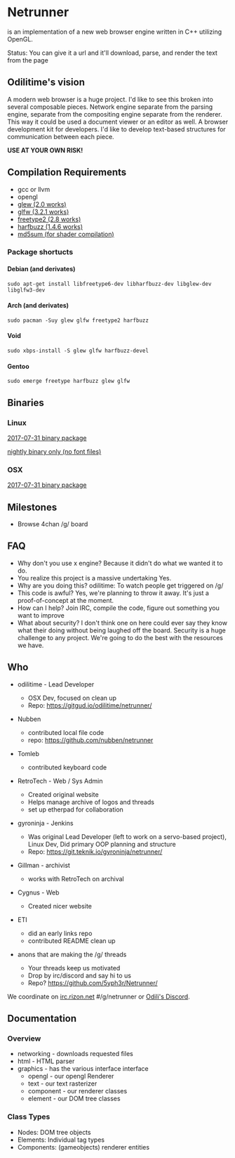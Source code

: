 # Netrunner

is an implementation of a new web browser engine written in C++ utilizing OpenGL.

Status: You can give it a url and it'll download, parse, and render the text from the page

## Odilitime's vision
A modern web browser is a huge project. I'd like to see this broken into several composable pieces.
Network engine separate from the parsing engine, separate from the compositing engine separate from the renderer.
This way it could be used a document viewer or an editor as well.
A browser development kit for developers.
I'd like to develop text-based structures for communication between each piece.

**USE AT YOUR OWN RISK!**

## Compilation Requirements
- gcc or llvm
- opengl
- [glew (2.0 works)](https://github.com/nigels-com/glew/releases)
- [glfw (3.2.1 works)](https://github.com/glfw/glfw/releases)
- [freetype2 (2.8 works)](https://www.freetype.org/download.html)
- [harfbuzz (1.4.6 works)](https://github.com/behdad/harfbuzz/releases)
- [md5sum (for shader compilation)](https://spit.mixtape.moe/view/765a1dc1)

### Package shortucts
#### Debian (and derivates)
`sudo apt-get install libfreetype6-dev libharfbuzz-dev libglew-dev libglfw3-dev`

#### Arch (and derivates)
`sudo pacman -Suy glew glfw freetype2 harfbuzz`

#### Void
`sudo xbps-install -S glew glfw harfbuzz-devel`

#### Gentoo
`sudo emerge freetype harfbuzz glew glfw`

## Binaries
### Linux
[2017-07-31 binary package](https://my.mixtape.moe/imatcb.tar.gz)

[nightly binary only (no font files)](https://gyroninja.net:1615/job/NetRunner/lastSuccessfulBuild/artifact/netrunner)

### OSX
[2017-07-31 binary package](https://my.mixtape.moe/ywjanx.zip)

## Milestones
- Browse 4chan /g/ board

## FAQ
- Why don't you use x engine?
Because it didn't do what we wanted it to do.
- You realize this project is a massive undertaking
Yes.
- Why are you doing this?
odilitime: To watch people get triggered on /g/
- This code is awful?
Yes, we're planning to throw it away. It's just a proof-of-concept at the moment.
- How can I help?
Join IRC, compile the code, figure out something you want to improve
- What about security?
I don't think one on here could ever say they know what their doing without being laughed off the board. Security is a huge challenge to any project. We're going to do the best with the resources we have.

## Who

- odilitime - Lead Developer
  - OSX Dev, focused on clean up
  - Repo: https://gitgud.io/odilitime/netrunner/

- Nubben
  - contributed local file code
  - repo: https://github.com/nubben/netrunner

- Tomleb
  - contributed keyboard code

- RetroTech - Web / Sys Admin
  - Created original website
  - Helps manage archive of logos and threads
  - set up etherpad for collaboration

- gyroninja - Jenkins
  - Was original Lead Developer (left to work on a servo-based project), Linux Dev, Did primary OOP planning and structure
  - Repo: https://git.teknik.io/gyroninja/netrunner/

- Gillman - archivist
  - works with RetroTech on archival

- Cygnus - Web
  - Created nicer website

- ETI
  - did an early links repo
  - contributed README clean up

- anons that are making the /g/ threads
  - Your threads keep us motivated
  - Drop by irc/discord and say hi to us
  - Repo? https://github.com/5yph3r/Netrunner/

We coordinate on [irc.rizon.net](https://www.rizon.net/chat) #/g/netrunner or [Odili's Discord](https://discord.gg/ffWabPn).

## Documentation

### Overview
- networking - downloads requested files
- html - HTML parser
- graphics - has the various interface interface
  - opengl - our opengl Renderer
  - text - our text rasterizer
  - component - our renderer classes
  - element - our DOM tree classes

### Class Types
- Nodes: DOM tree objects
- Elements: Individual tag types
- Components: (gameobjects) renderer entities
